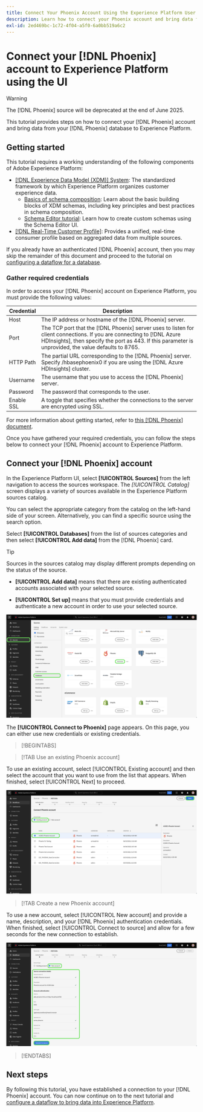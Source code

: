 ```yaml
---
title: Connect Your Phoenix Account Using the Experience Platform User Interface
description: Learn how to connect your Phoenix account and bring data from your Phoenix database to Experience Platform using the user interface.
exl-id: 2ed469bc-1c72-4f04-a5f0-6a0bb519a6c2
---
```

# Connect your [!DNL Phoenix] account to Experience Platform using the UI

>[!WARNING]
>
>The [!DNL Phoenix] source will be deprecated at the end of June 2025.

This tutorial provides steps on how to connect your [!DNL Phoenix] account and bring data from your [!DNL Phoenix] database to Experience Platform.

## Getting started

This tutorial requires a working understanding of the following components of Adobe Experience Platform:

* [[!DNL Experience Data Model (XDM)] System](../../../../../xdm/home.md): The standardized framework by which Experience Platform organizes customer experience data.
    * [Basics of schema composition](../../../../../xdm/schema/composition.md): Learn about the basic building blocks of XDM schemas, including key principles and best practices in schema composition.
    * [Schema Editor tutorial](../../../../../xdm/tutorials/create-schema-ui.md): Learn how to create custom schemas using the Schema Editor UI.
* [[!DNL Real-Time Customer Profile]](../../../../../profile/home.md): Provides a unified, real-time consumer profile based on aggregated data from multiple sources.

If you already have an authenticated [!DNL Phoenix] account, then you may skip the remainder of this document and proceed to the tutorial on [configuring a dataflow for a database](../../dataflow/databases.md).

### Gather required credentials

In order to access your [!DNL Phoenix] account on Experience Platform, you must provide the following values:

| Credential | Description |
| --- | --- |
| Host | The IP address or hostname of the [!DNL Phoenix] server. |
| Port | The TCP port that the [!DNL Phoenix] server uses to listen for client connections. If you are connecting to [!DNL Azure HDInsights], then specify the port as 443. If this parameter is unprovided, the value defaults to 8765. |
| HTTP Path | The partial URL corresponding to the [!DNL Phoenix] server. Specify /hbasephoenix0 if you are using the [!DNL Azure HDInsights] cluster. |
| Username | The username that you use to access the [!DNL Phoenix] server. |
| Password | The password that corresponds to the user. |
| Enable SSL | A toggle that specifies whether the connections to the server are encrypted using SSL. |

For more information about getting started, refer to [this [!DNL Phoenix] document](https://python-phoenixdb.readthedocs.io/en/latest/api.html).

Once you have gathered your required credentials, you can follow the steps below to connect your [!DNL Phoenix] account to Experience Platform.

## Connect your [!DNL Phoenix] account

In the Experience Platform UI, select **[!UICONTROL Sources]** from the left navigation to access the sources workspace. The *[!UICONTROL Catalog]* screen displays a variety of sources available in the Experience Platform sources catalog.

You can select the appropriate category from the catalog on the left-hand side of your screen. Alternatively, you can find a specific source using the search option.

Select **[!UICONTROL Databases]** from the list of sources categories and then select **[!UICONTROL Add data]** from the [!DNL Phoenix] card.

>[!TIP]
>
>Sources in the sources catalog may display different prompts depending on the status of the source.
> 
>* **[!UICONTROL Add data]** means that there are existing authenticated accounts associated with your selected source. 
>
>* **[!UICONTROL Set up]** means that you must provide credentials and authenticate a new account in order to use your selected source.

![The sources catalog on the Experience Platform UI with the Phoenix source card selected.](../../../../images/tutorials/create/phoenix/catalog.png)

The **[!UICONTROL Connect to Phoenix]** page appears. On this page, you can either use new credentials or existing credentials.

>[!BEGINTABS]

>[!TAB Use an existing Phoenix account]

To use an existing account, select [!UICONTROL Existing account] and then select the account that you want to use from the list that appears. When finished, select [!UICONTROL Next] to proceed.

![A list of authenticated Phoenix database accounts that already exist in your organization.](../../../../images/tutorials/create/phoenix/existing.png)

>[!TAB Create a new Phoenix account]

To use a new account, select [!UICONTROL New account] and provide a name, description, and your [!DNL Phoenix] authentication credentials. When finished, select [!UICONTROL Connect to source] and allow for a few seconds for the new connection to establish.

![The new account interface where you can provide authentication credentials and create a Phoenix account.](../../../../images/tutorials/create/phoenix/new.png)

>[!ENDTABS]

## Next steps

By following this tutorial, you have established a connection to your [!DNL Phoenix] account. You can now continue on to the next tutorial and [configure a dataflow to bring data into Experience Platform](../../dataflow/databases.md).
